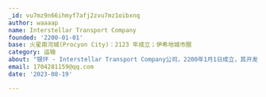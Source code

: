 ```yaml
---
_id: vu7mz9n66ihmyf7afj2zvu7mz1oibxnq
author: waaaap
name: Interstellar Transport Company
founded: '2200-01-01'
base: 火星南河城(Procyon City)：2123 年成立；伊希地城市圈
category: 运输
about: "银环 - Interstellar Transport Company公司，2200年1月1日成立，其开发的移民运输业务及空间运输技术的开发为火星家园计划贡献了巨大力量"
email: 1704281159@qq.com
date: '2023-08-19'

---
```

